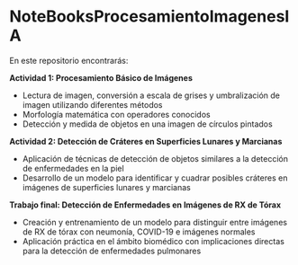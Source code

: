 # NoteBooksProcesamientoImagenesIA
En este repositorio encontrarás:

**Actividad 1: Procesamiento Básico de Imágenes**
- Lectura de imagen, conversión a escala de grises y umbralización de imagen utilizando diferentes métodos
- Morfología matemática con operadores conocidos
- Detección y medida de objetos en una imagen de círculos pintados

**Actividad 2: Detección de Cráteres en Superficies Lunares y Marcianas**
- Aplicación de técnicas de detección de objetos similares a la detección de enfermedades en la piel
- Desarrollo de un modelo para identificar y cuadrar posibles cráteres en imágenes de superficies lunares y marcianas

**Trabajo final: Detección de Enfermedades en Imágenes de RX de Tórax**
- Creación y entrenamiento de un modelo para distinguir entre imágenes de RX de tórax con neumonía, COVID-19 e imágenes normales
- Aplicación práctica en el ámbito biomédico con implicaciones directas para la detección de enfermedades pulmonares

